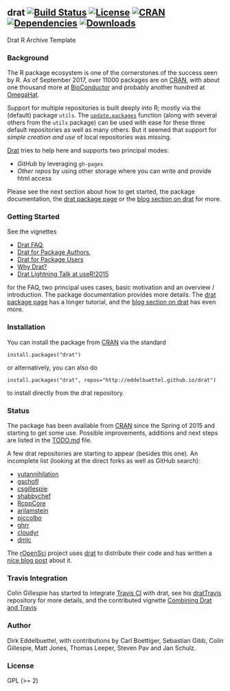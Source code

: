 ## drat [![Build Status](https://travis-ci.org/eddelbuettel/drat.svg)](https://travis-ci.org/eddelbuettel/drat) [![License](http://img.shields.io/badge/license-GPL%20%28%3E=%202%29-brightgreen.svg?style=flat)](http://www.gnu.org/licenses/gpl-2.0.html) [![CRAN](http://www.r-pkg.org/badges/version/drat)](https://cran.r-project.org/package=drat) [![Dependencies](https://tinyverse.netlify.com/badge/drat)](https://cran.r-project.org/package=drat) [![Downloads](http://cranlogs.r-pkg.org/badges/drat?color=brightgreen)](http://www.r-pkg.org/pkg/drat)

Drat R Archive Template

### Background

The R package ecosystem is one of the cornerstones of the success seen by R.
As of September 2017, over 11000 packages are on [CRAN](https://cran.r-project.org),
with about one thousand more at [BioConductor](http://www.bioconductor.org) and
probably another hundred at [OmegaHat](http://www.omegahat.net).

Support for multiple repositories is built deeply into R; mostly via the
(default) package `utils`. The
[`update.packages`](http://www.rdocumentation.org/packages/utils/functions/update.packages)
function (along with several others from the `utils` package) can be used with
ease for these three default repositories as well as many others. But it
seemed that support for _simple creation and use_ of local repositories was
missing.

[Drat](http://dirk.eddelbuettel.com/code/drat.html) tries to help here and supports two principal modes:

- *GitHub* by leveraging `gh-pages`
- *Other repos* by using other storage where you can write and provide html access

Please see the next section about how to get started, the package documentation, the
[drat package page](http://dirk.eddelbuettel.com/code/drat.html) or the
[blog section on drat](http://dirk.eddelbuettel.com/blog/code/drat/) for more.

### Getting Started

See the vignettes 

- [Drat FAQ](http://eddelbuettel.github.io/drat/DratFAQ.html), 
- [Drat for Package Authors](http://eddelbuettel.github.io/drat/DratForPackageAuthors.html), 
- [Drat for Package Users](http://eddelbuettel.github.io/drat/DratForPackageUsers.html)
- [Why Drat?](http://eddelbuettel.github.io/drat/WhyDrat.html)
- [Drat Lightning Talk at useR!2015](http://dirk.eddelbuettel.com/papers/useR2015_drat.pdf)

for the FAQ, two principal uses cases, basic motivation and an overview / introduction.
The package documentation provides more details.  The
[drat package page](http://dirk.eddelbuettel.com/code/drat.html) has a longer
tutorial, and the
[blog section on drat](http://dirk.eddelbuettel.com/blog/code/drat/) has even
more.

### Installation

You can install the package from [CRAN](https://cran.r-project.org) via the
standard

```{.r}
install.packages("drat")
```

or alternatively,  you can also do

```{.r}
install.packages("drat", repos="http://eddelbuettel.github.io/drat")
``` 

to install directly from the drat repository. 


### Status

The package has been available from [CRAN](https://cran.r-project.org) since
the Spring of 2015 and starting to get some use. Possible improvements,
additions and next steps are listed in the
[TODO.md](https://github.com/eddelbuettel/drat/blob/master/inst/TODO.md)
file.

A few drat repositories are starting to appear (besides this one). An incomplete list (looking at the direct forks as well as GitHub search):

 - [yutannihilation](https://github.com/yutannihilation/drat)
 - [gschofl](https://github.com/gschofl/drat/)
 - [csgillespie](https://github.com/csgillespie/drat)
 - [shabbychef](https://github.com/shabbychef/drat)
 - [RcppCore](https://github.com/RcppCore/drat)
 - [arilamstein](https://github.com/arilamstein/drat)
 - [piccolbo](https://github.com/piccolbo/drat)
 - [ghrr](https://github.com/ghrr/drat)
 - [cloudyr](https://cloudyr.github.io/drat)
 - [dmlc](https://github.com/dmlc/drat)

The [rOpenSci](https://ropensci.org) project uses
[drat](http://dirk.eddelbuettel.com/code/drat.html) to distribute their code
and has written a
[nice blog post](https://ropensci.org/blog/2015/08/04/a-drat-repository-for-ropensci/)
about it.

### Travis Integration

Colin Gillespie has started to integrate
[Travis CI](http://www.travis-ci.org) with drat, see his
[dratTravis](https://github.com/csgillespie/dratTravis) repository for more
details, and the contributed vignette
[Combining Drat and Travis](http://eddelbuettel.github.io/drat/CombiningDratAndTravis.html)

### Author

Dirk Eddelbuettel, with contributions by Carl Boettiger, Sebastian Gibb,
Colin Gillespie, Matt Jones, Thomas Leeper, Steven Pav and Jan Schulz.

### License

GPL (>= 2)

